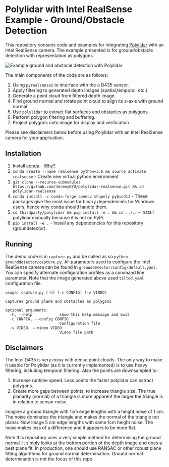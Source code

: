# Polylidar with Intel RealSense Example - Ground/Obstacle Detection

This repository contains code and examples for integrating [Polylidar](https://github.com/JeremyBYU/polylidarv2) with an Intel RealSense camera.  The example presented is for ground/obstacle detection with representation as polygons.

![Example ground and obstacle detection with Polylidar](assets/media/obstacles_walk.gif)

The main components of the code are as follows:
1. Using `pyrealsense2` to interface with the a D435 sensor.
2. Apply filtering to generated depth images (spatial,temporal, etc.).  
3. Generate a point cloud from filtered depth image.
4. Find ground normal and rotate point cloud to align its z-axis with ground normal.
5. Use `polylidar` to extract flat surfaces and obstacles as polygons
6. Perform polygon filtering and buffering.
7. Project polygons onto image for display and verification


Please see disclaimers below before using Polylidar with an Intel RealSense camera for your application.

## Installation

1. Install [conda](https://conda.io/projects/conda/en/latest/) - [Why?](https://medium.freecodecamp.org/why-you-need-python-environments-and-how-to-manage-them-with-conda-85f155f4353c)
2. `conda create --name realsense python=3.6 && source activate realsense` - Create new virtual python environment
3. `git clone --recurse-submodules https://github.com/JeremyBYU/polylidar-realsense.git && cd polylidar-realsense`
4. `conda install -c conda-forge opencv shapely pybind11` - These packages give the most issue for binary dependencies for Windows users, hence why conda should handle them.
5. `cd thirdparty/polylidar && pip install -e . && cd ../..` - Install polylidar manually because it is not on PyPi.
6. `pip install -e .` - Install any dependencies for this repository (groundetector).


## Running

The demo code is in `capture.py` and be called as so `python grounddetector/capture.py`.  All parameters used to configure the intel RealSense camera can be found in `grounddetector/config/default.yaml`. You can specify alternate configuration profiles as a command line parameter. Note that the image generated above used `tilted.yaml` configuration file.

```
usage: capture.py [-h] [-c CONFIG] [-v VIDEO]

Captures ground plane and obstacles as polygons

optional arguments:
  -h, --help            show this help message and exit
  -c CONFIG, --config CONFIG
                        Configuration file
  -v VIDEO, --video VIDEO
                        Video file path
```

## Disclaimers

The Intel D435 is very noisy with dense point clouds. The only way to make it usable for Polylidar (as it is currently implemented) is to use heavy filtering, including temporal filtering. Also the points are downsampled to:

1. Increase runtime speed. Less points the faster polylidar can extract polygons.
2. Create more gaps between points, to increase triangle size. The true planarity (normal) of a triangle is more apparent the larger the triangle is in relation to sensor noise. 

Imagine a ground triangle with 1cm edge lengths with a height noise of 1 cm. The noise dominates the triangle and makes the normal of the triangle not planar. Now image 5 cm edge lengths with same 1cm height noise. The noise makes less of a difference and it appears to be more flat.

Note this repository uses a very simple method for determining the ground normal. It simply looks at the bottom portion of the depth image and does a best plane fit. In production, one should use RANSAC or other robust plane fitting algorithms for ground normal determination. Ground normal determination is not the focus of this repo.
